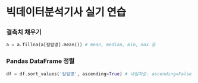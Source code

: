 # **빅데이터분석기사 실기 연습**

### 결측치 채우기
```python
a = a.fillna(a[칼럼명].mean()) # mean, median, min, max 등
```

### Pandas DataFrame 정렬
```python
df = df.sort_values('칼럼명', ascending=True) # 내림차순: ascending=False
```
